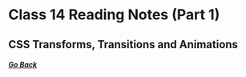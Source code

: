 # Class 14 Reading Notes (Part 1)

## CSS Transforms, Transitions and Animations

##### [Go Back](code_201_reading_notes.md)